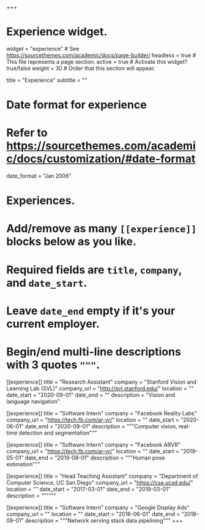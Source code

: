 +++
# Experience widget.
widget = "experience"  # See https://sourcethemes.com/academic/docs/page-builder/
headless = true  # This file represents a page section.
active = true  # Activate this widget? true/false
weight = 30  # Order that this section will appear.

title = "Experience"
subtitle = ""

# Date format for experience
#   Refer to https://sourcethemes.com/academic/docs/customization/#date-format
date_format = "Jan 2006"

# Experiences.
#   Add/remove as many `[[experience]]` blocks below as you like.
#   Required fields are `title`, `company`, and `date_start`.
#   Leave `date_end` empty if it's your current employer.
#   Begin/end multi-line descriptions with 3 quotes `"""`.
[[experience]]
  title = "Research Assistant"
  company = "Stanford Vision and Learning Lab (SVL)"
  company_url = "http://svl.stanford.edu/"
  location = ""
  date_start = "2020-09-01"
  date_end = ""
  description = "Vision and language navigation"

[[experience]]
  title = "Software Intern"
  company = "Facebook Reality Labs"
  company_url = "https://tech.fb.com/ar-vr/"
  location = ""
  date_start = "2020-06-01"
  date_end = "2020-09-01"
  description = """Computer vision, real-time detection and segmentation"""

[[experience]]
  title = "Software Intern"
  company = "Facebook ARVR"
  company_url = "https://tech.fb.com/ar-vr/"
  location = ""
  date_start = "2019-05-01"
  date_end = "2019-08-01"
  description = """Human pose estimation"""

[[experience]]
  title = "Head Teaching Assistant"
  company = "Department of Computer Science, UC San Diego"
  company_url = "https://cse.ucsd.edu/"
  location = ""
  date_start = "2017-03-01"
  date_end = "2019-03-01"
  description = """"""

[[experience]]
  title = "Software Intern"
  company = "Google Display Ads"
  company_url = ""
  location = ""
  date_start = "2018-06-01"
  date_end = "2018-09-01"
  description = """Network serving stack data pipelining"""
+++
